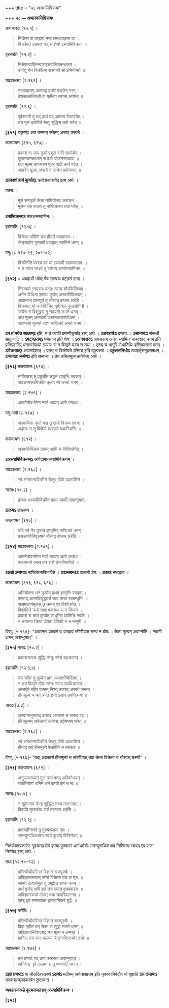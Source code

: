 +++
title = "५८ अस्वामिविक्रयः"

+++
**५८ — अथास्वामिविक्रयः**

तत्र नारदः [१०.१] ।

> निक्षिप्तं वा परद्रव्यं नष्टं लब्ध्वापहृत्य वा ।  
> विक्रीयते ऽसमक्षं यत् स ज्ञेयो ऽस्वामिविक्रयः ॥

बृहस्पतिः [१२.२] ।

> निक्षेपान्वाहितन्यासहृतयाचितबन्धकम् ।  
> उपांशु येन विक्रीतम् अस्वामी सो ऽभिधीयते ॥

याज्ञवल्क्यः [२.१६९] ।

> नष्टापहृतम् आसाद्य हर्तारं ग्राहयेन् नरम् ।  
> देशकालातिपत्तौ वा गृहीत्वा स्वयम् अर्पयेत् ॥

बृहस्पतिः [१२.६] ।

> पूर्वस्वामी तु तद् द्रव्यं यद् आगत्य विचारयेत् ।  
> तत्र मूलं दर्शनीयं क्रेतुः शुद्धिस् ततो भवेत् ॥

**[३५१]** ऽमूलम्ऽ अत्र यस्मात् क्रीतम् असाव् उच्यते ।

कात्यायनः [६१५, ६१७] ।

> प्रकाशं वा क्रयं कुर्यान् मूलं वापि समर्पयेत् ।  
> मूलानयनकालश् च देयो योजनसंख्यया ॥  
> यदा मूलम् उपन्यस्य पुनर् वादी क्रयं वदेत् ।  
> आहरेन् मूलम् एवासौ न क्रयेण प्रयोजनम् ॥

**ऽप्रकाशं क्रयं कुर्यात्ऽ** क्रयं प्रकाशयेद् इत्य् अर्थः ।

व्यासः ।

> मूले समाहृते क्रेता नाभियोज्यः कथंचन ।  
> मूलेन सह वादस् तु नाष्टिकस्य तदा भवेत् ॥

**ऽनाष्टिकस्यऽ** नष्टधनस्वामिनः ।

बृहस्पतिः [१२.७] ।

> विक्रेता दर्शितो यत्र हीयते व्यवहारतः ।  
> क्रेतृराज्ञोर् मूलदमौ प्रदद्यात् स्वामिने धनम् ॥

मनुः [८.१९७–९९, २०१–०२] ।

> विक्रीणीते परस्य स्वं यो ऽस्वामी स्वाम्यसंमतः ।  
> न तं नयेन साक्ष्यं तु स्तेनम् अस्तेनमानिनम् ॥

**[३५२]** > अवहार्यो भवेच् चैष सान्वयः षट्छतं दमम् ।  
> निरन्वयो ऽनपसरः प्राप्तः स्याच् चौरकिल्बिषम् ॥  
> अनेन विधिना शास्यः कुर्वन्न् अस्वामिविक्रयम् ।  
> अज्ञानाज् ज्ञानपूर्वं तु चौरवद् दण्डम् अर्हति ॥  
> विक्रयाद् यो धनं किंचिद् गृह्णीयात् कुलसंनिधौ ।  
> क्रयेण स विशुद्धस् तु न्यायतो लभते धनम् ॥  
> अथ मूलम् अनाहार्यं प्रकाशक्रयशोधितम् ।  
> अदण्ड्यो मुच्यते राज्ञा नाष्टिको लभते धनम् ॥

**ऽन तं नयेत साक्ष्यम्ऽ** इति, न तं क्वापि प्रमाणीकुर्याद् इत्य् अर्थः । **ऽअवहार्यःऽ** दण्ड्यः । **ऽसान्वयःऽ** संबन्धी भ्रातृजादिः । **ऽषट्च्छतम्ऽ** पणानाम् इति शेषः । **ऽअनपसरःऽ** अपसरत्य् अनेन स्वामिनः सकाशाद् धनम् इति प्रतिग्रहादिर् धनागमोपायो ऽपसरः स न विद्यते यस्य स तथा ।  एतच् च भागुरि-मेधातिथि-वृत्तिकाराणां मतम् । **ऽविक्रयात्ऽ** आपणदेशात् । एतच् च विक्रीयते ऽस्मिन्न् इति व्युत्पत्त्या । **ऽकुलसंनिधौऽ** व्यवहर्तृसमूहसमक्षम् । **ऽन्यायतः क्रयेणऽ** इति सम्बन्धः । तेन उचितमूल्यक्रयेणेत्य् अर्थः ।

**[३५३]** कात्यायनः [६१४] ।

> नाष्टिकस् तु प्रकुर्वीत तद्धनं ज्ञातृभिः स्वकम् ।  
> अदत्तत्यक्तविक्रीतं कृत्वा स्वं लभते धनम् ॥

याज्ञवल्क्यः [२.१७१] ।

> आगमेनोपभोगेन नष्टं भाव्यम् अतो ऽन्यथा ।

मनु-यमौ [८.१९७] ।

> अस्वामिना कृतो यस् तु दायो विक्रय एव वा ।  
> अकृतः स तु विज्ञेयो व्यवहारे यथास्थितिः ॥

कात्यायनः [६१२] ।

> अस्वामिविक्रयं दानम् आधिं च विनिवर्तयेत् ।

**ऽअस्वामिविक्रयम्ऽ** अविद्यमानस्वामिविक्रयम् ।

याज्ञवल्क्यः [२.१६८] ।

> स्वं लभेतान्यविक्रीतं क्रेतुर् दोषो ऽप्रकाशिते ।

नारदः [१०.२] ।

> द्रव्यम् अस्वामिविक्रीतं प्राप्य स्वामी समाप्नुयात् ।

**ऽप्राप्यऽ** उपलभ्य ।

कात्यायनः [६२०] ।

> यदि स्वं नैव कुरुते ज्ञातृभिर् नाष्टिको धनम् ।  
> प्रसङ्गविनिवृत्त्यर्थं चौरवद् दण्डम् अर्हति ॥

**[३५४]** याज्ञवल्क्यः [२.१७१] ।

> आगमेनोपभोगेन नष्टं भाव्यम् अतो ऽन्यथा ।  
> पञ्चबन्धो दमस् तत्र राज्ञे तेनाविभाविते ॥

**ऽअतो ऽन्यथाऽ** नाष्टिकेनाविभाविते । **ऽपञ्चबन्धःऽ** पञ्चमो ऽंशः । **ऽतत्रऽ** नष्टद्रव्य ।

कात्यायनः [६१३, ६१८, ६१६] ।

> अभियोक्ता धनं कुर्यात् प्रथमं ज्ञातृभिः स्वकम् ।  
> पश्चाद् आत्मविशुद्ध्यर्थं क्रयं क्रेता स्वबन्धुभिः ॥  
> असमाहार्यमूलस् तु क्रयम् एव विशोधयेत् ।  
> विशोधिते क्रये राज्ञा वक्तव्यः स न किंचन ॥  
> प्रकाशं च क्रयं कुर्यात् साधुभिर् ज्ञातिभिः स्वकैः ।  
> न तत्रान्या क्रिया प्रोक्ता दैविकी न च मानुषी ॥

विष्णुः [५.१६४]- "अज्ञानतः प्रकाशं यः परद्रव्यं क्रीणीयात् तस्य न दोषः । क्रेता मूल्यम् अवाप्नोति । स्वामी द्रव्यम् अवाप्नुयात्" ।

**[३५५]** नारदः [१०.२] ।

> प्रकाशक्रयतः शुद्धिः क्रेतुः स्तेयं रहःक्रयात् ।

बृहस्पतिः [१२.३,४] ।

> येन क्रीतं तु मूल्येन प्राग् अध्यक्षनिवेदितम् ।  
> न तत्र विद्यते दोषः स्तेनः स्याद् उपधिक्रयात् ॥  
> अन्तर्गृहे बहिर् ग्रामान् निश्य् उपांश्व् असतो जनात् ।  
> हीनमूल्यं च यत् क्रीतं ज्ञेयो ऽसाव् उपधिक्रयः ॥

नारदः [७.३] ।

> अस्वाम्यनुमताद् दासाद् असतश् च जनाद् रहः ।  
> हीनमूल्यम् अवेलायां क्रीणंस् तद्दोषभाग् भवेत् ॥

याज्ञवल्क्यः [२.१६८] ।

> स्वं लभेतान्यविक्रीतं क्रेतुर् दोषो ऽप्रकाशिते ।  
> हीनाद् रहो हीनमूल्ये वेलाहीने च तस्करः ॥

विष्णुः [५.१६६]- "यद्य् अप्रकाशं हीनमूल्यं च क्रीणीयात् तदा क्रेता विक्रेता च चौरवच् छस्यौ" ।

**[३५६]** कात्यायनः [६१९] ।

> अनुपस्थापयन् मूलं क्रयं वाप्य् अविशोधयन् ।  
> यथाभियोगं धनिने धनं दाप्यो दमं च सः ॥

नारदः [१०.४] ।

> न गूहेतागमं क्रेता शुद्धिस् तस्य तदागतात् ।  
> विपर्यये तुल्यदोषः सर्वं तद्दण्डम् अर्हति ॥

बृहस्पतिः [१२.९] ।

> प्रमाणहीनवादे तु पुरुषापेक्षया नृपः ।  
> समन्यूनाधिकत्वेन स्वयं कुर्याद् विनिर्णयम् ॥

निक्षेपोक्तप्रकारेण गूढचारप्रयोगं कृत्वा पुरुषाणां धर्माधर्मयोः समन्यूनाधिकभावं निश्चित्य स्वयम् एव राजा निर्णयेद् इत्य् अर्थः ।

तथा [१२.१०–१२] ।

> वणिग्वीथीपरिगतं विज्ञातं राजपूरुषैः ।  
> अविज्ञाताश्रयात् क्रीतं विक्रेता यत्र वा मृतः ॥  
> स्वामी दत्वार्धमूलं तु प्रगृह्णीत स्वकं धनम् ।  
> अर्धं द्वयोर् अपि हृतं तत्र स्यात् द्व्यवहारतः ॥  
> अविज्ञातक्रयो दोषस् तथा चापरिपालनम् ।  
> एतद् द्वयं समाख्यातं द्रव्यहानिकरं बुद्धैः ॥

**[३५७]** मरीचिः ।

> वणिग्वीथीपरिगतं विज्ञातं राजपूरुषैः ।  
> दिवा गृहीतं यत् क्रेता स शुद्धो लभते धनम् ॥  
> अविज्ञातनिवेशत्वाद् यत्र मूल्यं न लभ्यते ।  
> हानिस् तत्र समा कल्प्या क्रेतृनाष्टिकयोर् द्वयोः ॥

याज्ञव्ल्क्यः [२.१७२] ।

> हृतं प्रणष्टं यद् द्रव्यं परहस्ता अवाप्नुयात् ।  
> अनिवेद्य नृपे दण्ड्यः स तु षण्णवतिं पणान् ॥

**ऽहृतं प्रणष्टंऽ** वा चौरादिहस्तस्थं **ऽद्रव्यंऽ** मदीयम् अनेनापहृतम् इति नृपस्यानिवेद्यैव यो गृह्णाति **ऽस दण्ड्यःऽ** तस्करप्रच्छादकत्वेन दुष्टत्वात् ।

**व्यवहारकाण्डे कृत्यकपतराव् अस्वामिविक्रयः ।**

**[३५८]**
